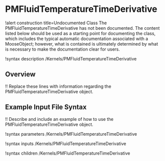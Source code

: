 # PMFluidTemperatureTimeDerivative

!alert construction title=Undocumented Class
The PMFluidTemperatureTimeDerivative has not been documented. The content listed below should be used as a starting point for
documenting the class, which includes the typical automatic documentation associated with a
MooseObject; however, what is contained is ultimately determined by what is necessary to make the
documentation clear for users.

!syntax description /Kernels/PMFluidTemperatureTimeDerivative

## Overview

!! Replace these lines with information regarding the PMFluidTemperatureTimeDerivative object.

## Example Input File Syntax

!! Describe and include an example of how to use the PMFluidTemperatureTimeDerivative object.

!syntax parameters /Kernels/PMFluidTemperatureTimeDerivative

!syntax inputs /Kernels/PMFluidTemperatureTimeDerivative

!syntax children /Kernels/PMFluidTemperatureTimeDerivative
